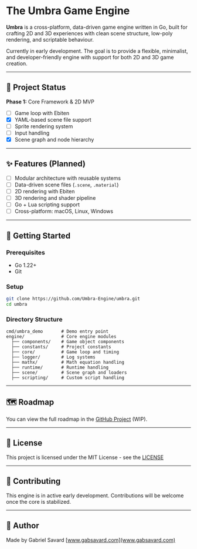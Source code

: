 # The Umbra Game Engine

**Umbra** is a cross-platform, data-driven game engine written in Go, built for crafting 2D and 3D experiences with clean scene structure, low-poly rendering, and scriptable behaviour.

Currently in early development. The goal is to provide a flexible, minimalist, and developer-friendly engine with support for both 2D and 3D game creation.

---

## 🚧 Project Status

**Phase 1:** Core Framework & 2D MVP

- [ ] Game loop with Ebiten
- [x] YAML-based scene file support
- [ ] Sprite rendering system
- [ ] Input handling
- [x] Scene graph and node hierarchy

---

## ✨ Features (Planned)

- [ ] Modular architecture with reusable systems
- [ ] Data-driven scene files (`.scene`, `.material`)
- [ ] 2D rendering with Ebiten
- [ ] 3D rendering and shader pipeline
- [ ] Go + Lua scripting support
- [ ] Cross-platform: macOS, Linux, Windows

---

## 🔧 Getting Started

### Prerequisites

- Go 1.22+
- Git

### Setup

```bash
git clone https://github.com/Umbra-Engine/umbra.git
cd umbra
```

### Directory Structure

```
cmd/umbra_demo       # Demo entry point
engine/              # Core engine modules
  ├── components/    # Game object components
  ├── constants/     # Project constants
  ├── core/          # Game loop and timing
  ├── logger/        # Log systems
  ├── mathx/         # Math equation handling
  ├── runtime/       # Runtime handling
  ├── scene/         # Scene graph and loaders
  ├── scripting/     # Custom script handling

```

---

## 🗺 Roadmap

You can view the full roadmap in the [GitHub Project]("https://github.com/orgs/Umbra-Engine/projects/1") (WIP).

---

## 📄 License

This project is licensed under the MIT License - see the [LICENSE](LICENSE)

---

## 🤝 Contributing

This engine is in active early development. Contributions will be welcome once the core is stabilized.

---

## 👤 Author

Made by Gabriel Savard
[www.gabsavard.com](www.gabsavard.com)

